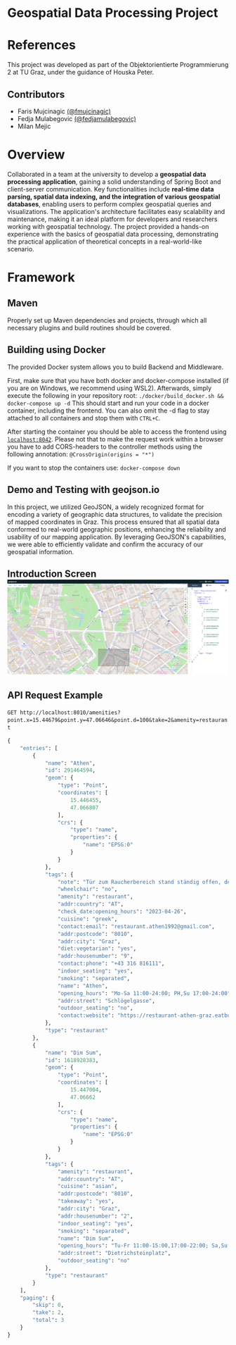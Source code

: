 # Geospatial Data Processing Project

# References
This project was developed as part of the Objektorientierte Programmierung 2 at TU Graz, under the guidance of Houska Peter.

## Contributors
- Faris Mujcinagic [(@fmujcinagic)](https://github.com/fmujcinagic)
- Fedja Mulabegovic [(@fedjamulabegovic)](https://github.com/fedjamulabegovic)
- Milan Mejic

# Overview

Collaborated in a team at the university to develop a **geospatial data processing application**, gaining a solid understanding of Spring Boot and client-server communication.
Key functionalities include **real-time data parsing, spatial data indexing, and the integration of various geospatial databases**, enabling users to perform complex geospatial queries and visualizations. The application's architecture facilitates easy scalability and maintenance, making it an ideal platform for developers and researchers working with geospatial technology. The project provided a hands-on experience with the basics of geospatial data processing, demonstrating the practical application of theoretical concepts in a real-world-like scenario.


# Framework

## Maven

Properly set up Maven dependencies and projects, through which all necessary plugins and build routines should be covered.

## Building using Docker

The provided Docker system allows you to build Backend and Middleware.

First, make sure that you have both docker and docker-compose installed (if you are on Windows, we recommend using WSL2). Afterwards, simply execute the following in your repository root: ```./docker/build_docker.sh && docker-compose up -d```
This should start and run your code in a docker container, including the frontend. You can also omit the -d flag to stay attached to all containers and stop them with ```CTRL+C```.

After starting the container you should be able to access the frontend using  [```localhost:8042```](localhost:8042). Please not that to make the request work within a browser you have to add CORS-headers to the controller methods using the following annotation: ```@CrossOrigin(origins = "*")```

If you want to stop the containers use: ```docker-compose down```

## Demo and Testing with geojson.io
In this project, we utilized GeoJSON, a widely recognized format for encoding a variety of geographic data structures, to validate the precision of mapped coordinates in Graz. This process ensured that all spatial data conformed to real-world geographic positions, enhancing the reliability and usability of our mapping application. By leveraging GeoJSON's capabilities, we were able to efficiently validate and confirm the accuracy of our geospatial information.


## Introduction Screen ![Introduction Screen](/images/grazcoordinates.png)

## API Request Example
```GET http://localhost:8010/amenities?point.x=15.44679&point.y=47.06646&point.d=100&take=2&amenity=restaurant```
```python
{
	"entries": [
		{
			"name": "Athen",
			"id": 291464594,
			"geom": {
				"type": "Point",
				"coordinates": [
					15.446455,
					47.066807
				],
				"crs": {
					"type": "name",
					"properties": {
						"name": "EPSG:0"
					}
				}
			},
			"tags": {
				"note": "Tür zum Raucherbereich stand ständig offen, deshalb 'separated'.",
				"wheelchair": "no",
				"amenity": "restaurant",
				"addr:country": "AT",
				"check_date:opening_hours": "2023-04-26",
				"cuisine": "greek",
				"contact:email": "restaurant.athen1992@gmail.com",
				"addr:postcode": "8010",
				"addr:city": "Graz",
				"diet:vegetarian": "yes",
				"addr:housenumber": "9",
				"contact:phone": "+43 316 816111",
				"indoor_seating": "yes",
				"smoking": "separated",
				"name": "Athen",
				"opening_hours": "Mo-Sa 11:00-24:00; PH,Su 17:00-24:00",
				"addr:street": "Schlögelgasse",
				"outdoor_seating": "no",
				"contact:website": "https://restaurant-athen-graz.eatbu.com/"
			},
			"type": "restaurant"
		},
		{
			"name": "Dim Sum",
			"id": 1618928383,
			"geom": {
				"type": "Point",
				"coordinates": [
					15.447004,
					47.06662
				],
				"crs": {
					"type": "name",
					"properties": {
						"name": "EPSG:0"
					}
				}
			},
			"tags": {
				"amenity": "restaurant",
				"addr:country": "AT",
				"cuisine": "asian",
				"addr:postcode": "8010",
				"takeaway": "yes",
				"addr:city": "Graz",
				"addr:housenumber": "2",
				"indoor_seating": "yes",
				"smoking": "separated",
				"name": "Dim Sum",
				"opening_hours": "Tu-Fr 11:00-15:00,17:00-22:00; Sa,Su 11:00-22:00",
				"addr:street": "Dietrichsteinplatz",
				"outdoor_seating": "no"
			},
			"type": "restaurant"
		}
	],
	"paging": {
		"skip": 0,
		"take": 2,
		"total": 3
	}
}

```
